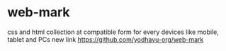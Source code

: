 # web-mark
css and html collection at compatible form for every devices like mobile, tablet and PCs
 new link https://github.com/yodhavu-org/web-mark
